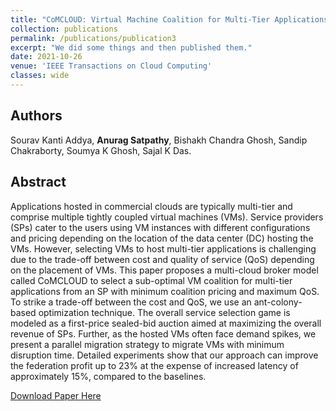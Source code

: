 ```yaml
---
title: "CoMCLOUD: Virtual Machine Coalition for Multi-Tier Applications over Multi-Cloud Environments"
collection: publications
permalink: /publications/publication3
excerpt: "We did some things and then published them."
date: 2021-10-26
venue: 'IEEE Transactions on Cloud Computing'
classes: wide
---
```

## Authors
Sourav Kanti Addya, **Anurag Satpathy**, Bishakh Chandra Ghosh, Sandip Chakraborty, Soumya K Ghosh, Sajal K Das.

## Abstract
Applications hosted in commercial clouds are typically multi-tier and comprise multiple tightly coupled virtual machines (VMs). Service providers (SPs) cater to the users using VM instances with different configurations and pricing depending on the location of the data center (DC) hosting the VMs. However, selecting VMs to host multi-tier applications is challenging due to the trade-off between cost and quality of service (QoS) depending on the placement of VMs. This paper proposes a multi-cloud broker model called CoMCLOUD to select a sub-optimal VM coalition for multi-tier applications from an SP with minimum coalition pricing and maximum QoS. To strike a trade-off between the cost and QoS, we use an ant-colony-based optimization technique. The overall service selection game is modeled as a first-price sealed-bid auction aimed at maximizing the overall revenue of SPs. Further, as the hosted VMs often face demand spikes, we present a parallel migration strategy to migrate VMs with minimum disruption time. Detailed experiments show that our approach can improve the federation profit up to 23% at the expense of increased latency of approximately 15%, compared to the baselines.

[Download Paper Here](https://ieeexplore.ieee.org/abstract/document/9585379)
